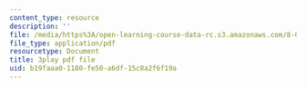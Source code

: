 ```yaml
---
content_type: resource
description: ''
file: /media/https%3A/open-learning-course-data-rc.s3.amazonaws.com/8-03sc-physics-iii-vibrations-and-waves-fall-2016/b19faaa01180fe50a6df15c8a2f6f19a_Dlhma3z57SA.pdf
file_type: application/pdf
resourcetype: Document
title: 3play pdf file
uid: b19faaa0-1180-fe50-a6df-15c8a2f6f19a
---
```

